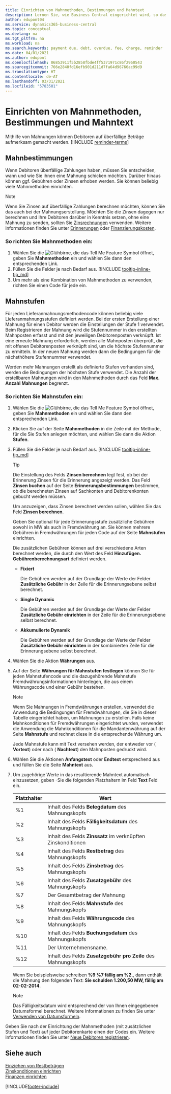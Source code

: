 ```yaml
---
title: Einrichten von Mahnmethoden, Bestimmungen und Mahntext
description: Lernen Sie, wie Business Central eingerichtet wird, so dass Sie eine Mahnung an einen Debitoren wegen einer fälligen Zahlung senden können und wie der Zahlung wegen des Verzugs Zuschläge oder Gebühren hinzugefügt werden.
author: edupont04
ms.service: dynamics365-business-central
ms.topic: conceptual
ms.devlang: na
ms.tgt_pltfrm: na
ms.workload: na
ms.search.keywords: payment due, debt, overdue, fee, charge, reminder
ms.date: 04/01/2021
ms.author: edupont
ms.openlocfilehash: 06853911f5b2858fbde4ff5371971c86f2960543
ms.sourcegitcommit: 766e2840fd16efb901d211d7fa64d96766ac99d9
ms.translationtype: HT
ms.contentlocale: de-AT
ms.lasthandoff: 03/31/2021
ms.locfileid: "5783501"
---
```

# <a name="set-up-reminder-terms-and-levels"></a>Einrichten von Mahnmethoden, Bestimmungen und Mahntext

Mithilfe von Mahnungen können Debitoren auf überfällige Beträge aufmerksam gemacht werden. [!INCLUDE [reminder-terms](includes/reminder-terms.md)]

## <a name="reminder-terms"></a>Mahnbestimmungen

Wenn Debitoren überfällige Zahlungen haben, müssen Sie entscheiden, wann und wie Sie ihnen eine Mahnung schicken möchten. Darüber hinaus können ggf. Gebühren oder Zinsen erhoben werden. Sie können beliebig viele Mahnmethoden einrichten.  

> [!NOTE]
> Wenn Sie Zinsen auf überfällige Zahlungen berechnen möchten, können Sie das auch bei der Mahnungserstellung. Möchten Sie die Zinsen dagegen nur berechnen und Ihre Debitoren darüber in Kenntnis setzen, ohne eine Mahnung zu senden, sollten Sie [Zinsrechnungen](finance-setup-finance-charges.md) verwenden. Weitere Informationen finden Sie unter [Erinnerungen](receivables-collect-outstanding-balances.md#reminders) oder [Finanzierungskosten](receivables-collect-outstanding-balances.md#finance-charges).

### <a name="to-set-up-reminder-terms"></a>So richten Sie Mahnmethoden ein:

1. Wählen Sie die ![Glühbirne, die das Tell Me Feature](media/ui-search/search_small.png "Tell me-Funktion") Symbol öffnet, geben Sie **Mahnmethoden** ein und wählen Sie dann den entsprechenden Link.  
2. Füllen Sie die Felder je nach Bedarf aus. [!INCLUDE [tooltip-inline-tip_md](includes/tooltip-inline-tip_md.md)]  
3. Um mehr als eine Kombination von Mahnmethoden zu verwenden, richten Sie einen Code für jede ein.

## <a name="reminder-levels"></a>Mahnstufen

Für jeden Lieferanmahnungsmethodencode können beliebig viele Lieferanmahnungsstufen definiert werden. Bei der ersten Erstellung einer Mahnung für einen Debitor werden die Einstellungen der Stufe 1 verwendet. Beim Registrieren der Mahnung wird die Stufennummer in den erstellten Mahnposten erfasst und mit den jeweiligen Debitorenposten verknüpft. Ist eine erneute Mahnung erforderlich, werden alle Mahnposten überprüft, die mit offenen Debitorenposten verknüpft sind, um die höchste Stufennummer zu ermitteln. In der neuen Mahnung werden dann die Bedingungen für die nächsthöhere Stufennummer verwendet.

Werden mehr Mahnungen erstellt als definierte Stufen vorhanden sind, werden die Bedingungen der höchsten Stufe verwendet. Die Anzahl der erstellbaren Mahnungen wird in den Mahnmethoden durch das Feld **Max. Anzahl Mahnungen** begrenzt.

### <a name="to-set-up-reminder-levels"></a>So richten Sie Mahnstufen ein:

1. Wählen Sie die ![Glühbirne, die das Tell Me Feature](media/ui-search/search_small.png "Tell me-Funktion") Symbol öffnet, geben Sie **Mahnmethoden** ein und wählen Sie dann den entsprechenden Link.  
2. Klicken Sie auf der Seite **Mahnmethoden** in die Zeile mit der Methode, für die Sie Stufen anlegen möchten, und wählen Sie dann die Aktion **Stufen**.  
3. Füllen Sie die Felder je nach Bedarf aus. [!INCLUDE [tooltip-inline-tip_md](includes/tooltip-inline-tip_md.md)]  

    > [!TIP]
    > Die Einstellung des Felds **Zinsen berechnen** legt fest, ob bei der Erinnerung Zinsen für die Erinnerung angezeigt werden. Das Feld **Zinsen buchen** auf der Seite **Erinnerungsbestimmungen** bestimmen, ob die berechneten Zinsen auf Sachkonten und Debitorenkonten gebucht werden müssen.
    >
    > Um anzuzeigen, dass Zinsen berechnet werden sollen, wählen Sie das Feld **Zinsen berechnen**.

    Geben Sie optional für jede Erinnerungsstufe zusätzliche Gebühren sowohl in MW als auch in Fremdwährung an. Sie können mehrere Gebühren in Fremdwährungen für jeden Code auf der Seite **Mahnstufen** einrichten.  

    Die zusätzlichen Gebühren können auf drei verschiedene Arten berechnet werden, die durch den Wert des Feld **Hinzufügen. Gebührenberechnungsart** definiert werden.  

    - **Fixiert**

        Die Gebühren werden auf der Grundlage der Werte der Felder **Zusätzliche Gebühr** in der Zeile für die Erinnerungsebene selbst berechnet.  
    - **Single Dynamic**

        Die Gebühren werden auf der Grundlage der Werte der Felder **Zusätzliche Gebühr einrichten** in der Zeile für die Erinnerungsebene selbst berechnet.
    - **Akkumulierte Dynamik**

        Die Gebühren werden auf der Grundlage der Werte der Felder **Zusätzliche Gebühr einrichten** in der kombinierten Zeile für die Erinnerungsebene selbst berechnet.

4. Wählen Sie die Aktion **Währungen** aus.
5. Auf der Seite **Währungen für Mahnstufen festlegen** können Sie für jeden Mahnstufencode und die dazugehörende Mahnstufe Fremdwährungsinformationen hinterlegen, die aus einem Währungscode und einer Gebühr bestehen.

    > [!NOTE]  
    > Wenn Sie Mahnungen in Fremdwährungen erstellen, verwendet die Anwendung die Bedingungen für Fremdwährungen, die Sie in dieser Tabelle eingerichtet haben, um  Mahnungen zu erstellen. Falls keine Mahnkonditionen für Fremdwährungen eingerichtet wurden, verwendet die Anwendung die Mahnkonditionen für die Mandantenwährung auf der Seite **Mahnstufe** und rechnet diese in die entsprechende Währung um.

    Jede Mahnstufe kann mit Text versehen werden, der entweder vor ( **Vortext**) oder nach ( **Nachtext**) den Mahnposten gedruckt wird.

6. Wählen Sie die Aktionen **Anfangstext** oder **Endtext** entsprechend aus und füllen Sie die Seite **Mahntext** aus.
7. Um zugehörige Werte in das resultierende Mahntext automatisch einzusetzen, geben -Sie die folgenden Platzhaltern im Feld **Text** Feld ein.  

    |Platzhalter|Wert|  
    |-----------------|-----------|  
    |%1|Inhalt des Felds **Belegdatum** des Mahnungskopfs|  
    |%2|Inhalt des Felds **Fälligkeitsdatum** des Mahnungskopfs|  
    |%3|Inhalt des Felds **Zinssatz** im verknüpften Zinskonditionen|  
    |%4|Inhalt des Felds **Restbetrag** des Mahnungskopfs|  
    |%5|Inhalt des Felds **Zinsbetrag** des Mahnungskopfs|  
    |%6|Inhalt des Felds **Zusatzgebühr** des Mahnungskopfs|  
    |%7|Der Gesamtbetrag der Mahnung|  
    |%8|Inhalt des Felds **Mahnstufe** des Mahnungskopfs|  
    |%9|Inhalt des Felds **Währungscode** des Mahnungskopfs|  
    |%10|Inhalt des Felds **Buchungsdatum** des Mahnungskopfs|  
    |%11|Der Unternehmensname.|  
    |%12|Inhalt des Felds **Zusatzgebühr pro Zeile** des Mahnungskopfs|  

    Wenn Sie beispielsweise schreiben **%9 %7 fällig am %2.**, dann enthält die Mahnung den folgenden Text: **Sie schulden 1.200,50 MW, fällig am 02-02-2014**.

    > [!NOTE]
    > Das Fälligkeitsdatum wird entsprechend der von Ihnen eingegebenen Datumsformel berechnet. Weitere Informationen zu finden Sie unter [Verwenden von Datumsformeln](ui-enter-date-ranges.md#using-date-formulas).

Geben Sie nach der Einrichtung der Mahnmethoden (mit zusätzlichen Stufen und Text) auf jeder Debitorenkarte einen der Codes ein. Weitere Informationen finden Sie unter [Neue Debitoren registrieren](sales-how-register-new-customers.md).  

## <a name="see-also"></a>Siehe auch

[Einziehen von Restbeträgen](receivables-collect-outstanding-balances.md)  
[Zinskonditionen einrichten](finance-setup-finance-charges.md)  
[Finanzen einrichten](finance-setup-finance.md)  


[!INCLUDE[footer-include](includes/footer-banner.md)]
